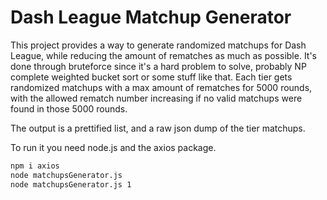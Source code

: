 # Dash League Matchup Generator

This project provides a way to generate randomized matchups for Dash League,
while reducing the amount of rematches as much as possible. It's done through
bruteforce since it's a hard problem to solve, probably NP complete weighted
bucket sort or some stuff like that. Each tier gets randomized matchups with a
max amount of rematches for 5000 rounds, with the allowed rematch number
increasing if no valid matchups were found in those 5000 rounds.

The output is a prettified list, and a raw json dump of the tier matchups.

To run it you need node.js and the axios package.

```bash
npm i axios
node matchupsGenerator.js
node matchupsGenerator.js 1
```
